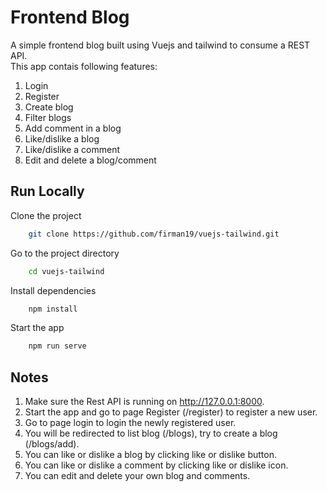 # Frontend Blog

A simple frontend blog built using Vuejs and tailwind to consume a REST API.  
This app contais following features:  
1. Login  
2. Register  
3. Create blog 
4. Filter blogs  
5. Add comment in a blog    
6. Like/dislike a blog  
7. Like/dislike a comment 
8. Edit and delete a blog/comment

## Run Locally

Clone the project

```bash
    git clone https://github.com/firman19/vuejs-tailwind.git
```

Go to the project directory

```bash
    cd vuejs-tailwind
```

Install dependencies

```bash
    npm install
```

Start the app

```bash
    npm run serve
```

## Notes

1. Make sure the Rest API is running on http://127.0.0.1:8000.  
2. Start the app and go to page Register (/register) to register a new user.  
3. Go to page login to login the newly registered user.  
4. You will be redirected to list blog (/blogs), try to create a blog (/blogs/add).  
5. You can like or dislike a blog by clicking like or dislike button.  
6. You can like or dislike a comment by clicking like or dislike icon.  
7. You can edit and delete your own blog and comments.  